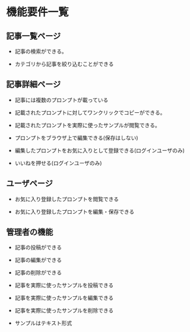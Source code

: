 # 機能要件一覧


## 記事一覧ページ

- 記事の検索ができる。

- カテゴリから記事を絞り込むことができる

## 記事詳細ページ

- 記事には複数のプロンプトが載っている

- 記載されたプロンプトに対してワンクリックでコピーができる。

- 記載されたプロンプトを実際に使ったサンプルが閲覧できる。

- プロンプトをブラウザ上で編集できる(保存はしない)

- 編集したプロンプトをお気に入りとして登録できる(ログインユーザのみ)

- いいねを押せる(ログインユーザのみ)

## ユーザページ

- お気に入り登録したプロンプトを閲覧できる

- お気に入り登録したプロンプトを編集・保存できる

## 管理者の機能

- 記事の投稿ができる

- 記事の編集ができる

- 記事の削除ができる

- 記事を実際に使ったサンプルを投稿できる

- 記事を実際に使ったサンプルを編集できる

- 記事を実際に使ったサンプルを削除できる

- サンプルはテキスト形式